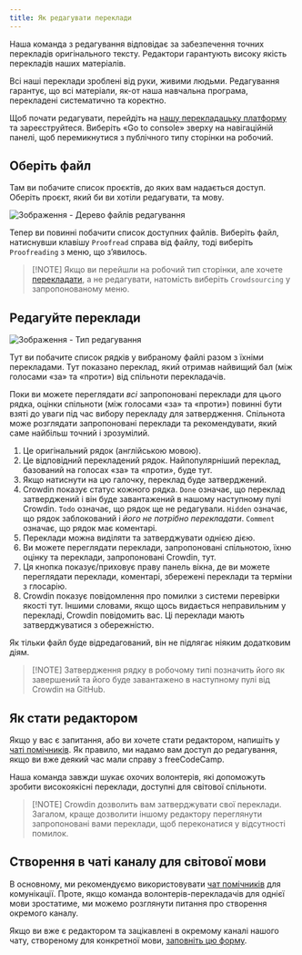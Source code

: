 ```yaml
---
title: Як редагувати переклади
---
```


Наша команда з редагування відповідає за забезпечення точних перекладів оригінального тексту. Редактори гарантують високу якість перекладів наших матеріалів.

Всі наші переклади зроблені від руки, живими людьми. Редагування гарантує, що всі матеріали, як-от наша навчальна програма, перекладені систематично та коректно.

Щоб почати редагувати, перейдіть на [нашу перекладацьку платформу](https://translate.freecodecamp.org) та зареєструйтеся. Виберіть «Go to console» зверху на навігаційній панелі, щоб перемикнутися з публічного типу сторінки на робочий.

## Оберіть файл

Там ви побачите список проєктів, до яких вам надається доступ. Оберіть проєкт, який би ви хотіли редагувати, та мову.

![Зображення - Дерево файлів редагування](https://contribute.freecodecamp.org/images/crowdin/proof-file-tree.png)

Тепер ви повинні побачити список доступних файлів. Виберіть файл, натиснувши клавішу `Proofread` справа від файлу, тоді виберіть `Proofreading` з меню, що з’явилось.

> [!NOTE] Якщо ви перейшли на робочий тип сторінки, але хочете [перекладати](how-to-translate-files), а не редагувати, натомість виберіть `Crowdsourcing` у запропонованому меню.

## Редагуйте переклади

![Зображення - Тип редагування](https://contribute.freecodecamp.org/images/crowdin/proofread.png)

<!--Add proofread/crowdsource button to the image-->

Тут ви побачите список рядків у вибраному файлі разом з їхніми перекладами. Тут показано переклад, який отримав найвищий бал (між голосами «за» та «проти») від спільноти перекладачів.

Поки ви можете переглядати _всі_ запропоновані переклади для цього рядка, оцінки спільноти (між голосами «за» та «проти») повинні бути взяті до уваги під час вибору перекладу для затвердження. Спільнота може розглядати запропоновані переклади та рекомендувати, який саме найбільш точний і зрозумілий.

1. Це оригінальний рядок (англійською мовою).
2. Це відповідний перекладений рядок. Найпопулярніший переклад, базований на голосах «за» та «проти», буде тут.
3. Якщо натиснути на цю галочку, переклад буде затверджений.
4. Crowdin показує статус кожного рядка. `Done` означає, що переклад затверджений і він буде завантажений в нашому наступному пулі Crowdin. `Todo` означає, що рядок ще не редагували. `Hidden` означає, що рядок заблокований і _його не потрібно перекладати_. `Comment` означає, що рядок має коментарі.
5. Переклади можна виділяти та затверджувати однією дією.
6. Ви можете переглядати переклади, запропоновані спільнотою, їхню оцінку та переклади, запропоновані Crowdin, тут.
7. Ця кнопка показує/приховує праву панель вікна, де ви можете переглядати переклади, коментарі, збережені переклади та терміни з глосарію.
8. Crowdin показує повідомлення про помилки з системи перевірки якості тут. Іншими словами, якщо щось видається неправильним у перекладі, Crowdin повідомить вас. Ці переклади мають затверджуватися з обережністю.

Як тільки файл буде відредагований, він не підлягає ніяким додатковим діям.

> [!NOTE] Затвердження рядку в робочому типі позначить його як завершений та його буде завантажено в наступному пулі від Crowdin на GitHub.

## Як стати редактором

Якщо у вас є запитання, або ви хочете стати редактором, напишіть у [чаті помічників](https://discord.gg/PRyKn3Vbay). Як правило, ми надамо вам доступ до редагування, якщо ви вже деякий час мали справу з freeCodeCamp.

Наша команда завжди шукає охочих волонтерів, які допоможуть зробити високоякісні переклади, доступні для світової спільноти.

> [!NOTE] Crowdin дозволить вам затверджувати свої переклади. Загалом, краще дозволити іншому редактору переглянути запропоновані вами переклади, щоб переконатися у відсутності помилок.

## Створення в чаті каналу для світової мови

В основному, ми рекомендуємо використовувати [чат помічників](https://discord.gg/PRyKn3Vbay) для комунікації. Проте, якщо команда волонтерів-перекладачів для однієї мови зростатиме, ми можемо розглянути питання про створення окремого каналу.

Якщо ви вже є редактором та зацікавлені в окремому каналі нашого чату, створеному для конкретної мови, [заповніть цю форму](https://forms.gle/XU5CyutrYCgDYaVZA).
